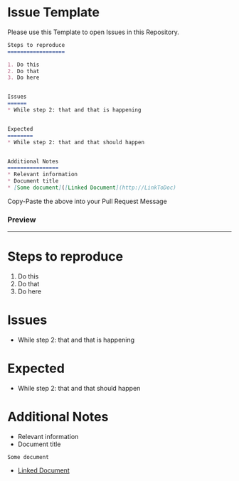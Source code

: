 # Issue Template

Please use this Template to open Issues in this Repository.

```markdown
Steps to reproduce
==================

1. Do this
2. Do that
3. Do here


Issues
======
* While step 2: that and that is happening


Expected
========
* While step 2: that and that should happen


Additional Notes
================
* Relevant information
* Document title
* [Some document]([Linked Document](http://LinkToDoc)
```

Copy-Paste the above into your Pull Request Message

### Preview

---


Steps to reproduce
==================

1. Do this
2. Do that
3. Do here



Issues
======
* While step 2: that and that is happening



Expected
========
* While step 2: that and that should happen



Additional Notes
================
* Relevant information
* Document title
```
Some document
```
* [Linked Document](http://LinkToDoc)